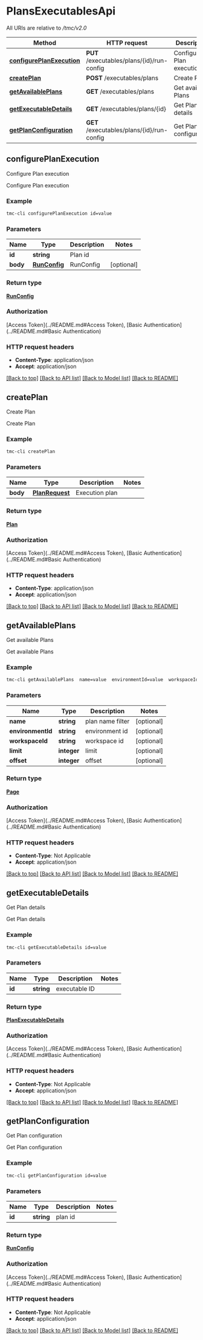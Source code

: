 # PlansExecutablesApi

All URIs are relative to */tmc/v2.0*

Method | HTTP request | Description
------------- | ------------- | -------------
[**configurePlanExecution**](PlansExecutablesApi.md#configurePlanExecution) | **PUT** /executables/plans/{id}/run-config | Configure Plan execution
[**createPlan**](PlansExecutablesApi.md#createPlan) | **POST** /executables/plans | Create Plan
[**getAvailablePlans**](PlansExecutablesApi.md#getAvailablePlans) | **GET** /executables/plans | Get available Plans
[**getExecutableDetails**](PlansExecutablesApi.md#getExecutableDetails) | **GET** /executables/plans/{id} | Get Plan details
[**getPlanConfiguration**](PlansExecutablesApi.md#getPlanConfiguration) | **GET** /executables/plans/{id}/run-config | Get Plan configuration


## **configurePlanExecution**

Configure Plan execution

Configure Plan execution

### Example
```bash
tmc-cli configurePlanExecution id=value
```

### Parameters

Name | Type | Description  | Notes
------------- | ------------- | ------------- | -------------
 **id** | **string** | Plan id |
 **body** | [**RunConfig**](RunConfig.md) | RunConfig | [optional]

### Return type

[**RunConfig**](RunConfig.md)

### Authorization

[Access Token](../README.md#Access Token), [Basic Authentication](../README.md#Basic Authentication)

### HTTP request headers

 - **Content-Type**: application/json
 - **Accept**: application/json

[[Back to top]](#) [[Back to API list]](../README.md#documentation-for-api-endpoints) [[Back to Model list]](../README.md#documentation-for-models) [[Back to README]](../README.md)

## **createPlan**

Create Plan

Create Plan

### Example
```bash
tmc-cli createPlan
```

### Parameters

Name | Type | Description  | Notes
------------- | ------------- | ------------- | -------------
 **body** | [**PlanRequest**](PlanRequest.md) | Execution plan |

### Return type

[**Plan**](Plan.md)

### Authorization

[Access Token](../README.md#Access Token), [Basic Authentication](../README.md#Basic Authentication)

### HTTP request headers

 - **Content-Type**: application/json
 - **Accept**: application/json

[[Back to top]](#) [[Back to API list]](../README.md#documentation-for-api-endpoints) [[Back to Model list]](../README.md#documentation-for-models) [[Back to README]](../README.md)

## **getAvailablePlans**

Get available Plans

Get available Plans

### Example
```bash
tmc-cli getAvailablePlans  name=value  environmentId=value  workspaceId=value  limit=value  offset=value
```

### Parameters

Name | Type | Description  | Notes
------------- | ------------- | ------------- | -------------
 **name** | **string** | plan name filter | [optional]
 **environmentId** | **string** | environment id | [optional]
 **workspaceId** | **string** | workspace id | [optional]
 **limit** | **integer** | limit | [optional]
 **offset** | **integer** | offset | [optional]

### Return type

[**Page**](Page.md)

### Authorization

[Access Token](../README.md#Access Token), [Basic Authentication](../README.md#Basic Authentication)

### HTTP request headers

 - **Content-Type**: Not Applicable
 - **Accept**: application/json

[[Back to top]](#) [[Back to API list]](../README.md#documentation-for-api-endpoints) [[Back to Model list]](../README.md#documentation-for-models) [[Back to README]](../README.md)

## **getExecutableDetails**

Get Plan details

Get Plan details

### Example
```bash
tmc-cli getExecutableDetails id=value
```

### Parameters

Name | Type | Description  | Notes
------------- | ------------- | ------------- | -------------
 **id** | **string** | executable ID |

### Return type

[**PlanExecutableDetails**](PlanExecutableDetails.md)

### Authorization

[Access Token](../README.md#Access Token), [Basic Authentication](../README.md#Basic Authentication)

### HTTP request headers

 - **Content-Type**: Not Applicable
 - **Accept**: application/json

[[Back to top]](#) [[Back to API list]](../README.md#documentation-for-api-endpoints) [[Back to Model list]](../README.md#documentation-for-models) [[Back to README]](../README.md)

## **getPlanConfiguration**

Get Plan configuration

Get Plan configuration

### Example
```bash
tmc-cli getPlanConfiguration id=value
```

### Parameters

Name | Type | Description  | Notes
------------- | ------------- | ------------- | -------------
 **id** | **string** | plan id |

### Return type

[**RunConfig**](RunConfig.md)

### Authorization

[Access Token](../README.md#Access Token), [Basic Authentication](../README.md#Basic Authentication)

### HTTP request headers

 - **Content-Type**: Not Applicable
 - **Accept**: application/json

[[Back to top]](#) [[Back to API list]](../README.md#documentation-for-api-endpoints) [[Back to Model list]](../README.md#documentation-for-models) [[Back to README]](../README.md)

